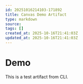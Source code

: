 ```yaml
---
id: 20251016214103-171892
title: Canvas Demo Artifact
type: markdown
source: 
tags: []
created_at: 2025-10-16T21:41:03Z
updated_at: 2025-10-16T21:41:03Z
---
```


# Demo
This is a test artifact from CLI.